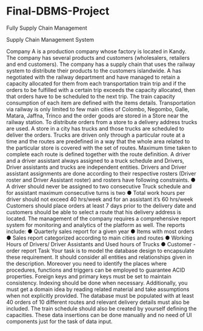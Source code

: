 # Final-DBMS-Project
Fully Supply Chain Management 


Supply Chain Management System 

Company A is a production company whose factory is located in Kandy. The company has 
several products and customers (wholesalers, retailers and end customers). The company 
has a supply chain that uses the railway system to distribute their products to the customers 
islandwide. 
A has negotiated with the railway department and have managed to retain a capacity allocated 
for them from each transportation train trip and if the orders to be fulfilled with a certain trip 
exceeds the capacity allocated, then that orders have to be scheduled to the next trip. The 
train capacity consumption of each item are defined with the items details. Transportation via 
railway is only limited to few main cities of Colombo, Negombo, Galle, Matara, Jaffna, Trinco 
and the order goods are stored in a Store near the railway station. 
To distribute orders from a store to a delivery address trucks are used. A store in a city has 
trucks and those trucks are scheduled to deliver the orders. Trucks are driven only through a 
particular route at a time and the routes are predefined in a way that the whole area related to 
the particular store is covered with the set of routes. Maximum time taken to complete each 
route is defined together with the route definition. 
A driver and a driver assistant always assigned to a truck schedule and Drivers, Driver 
assistants and trucks are independent entities. Drivers and Driver assistant assignments are 
done according to their respective rosters (Driver roster and Driver Assistant roster) and 
rosters have following constraints. 
● A driver should never be assigned to two consecutive Truck schedule and for assistant 
maximum consecutive turns is two 
● Total work hours per driver should not exceed 40 hrs/week and for an assistant it’s 60 
hrs/week 
Customers should place orders at least 7 days prior to the delivery date and customers should 
be able to select a route that his delivery address is located. 
The management of the company requires a comprehensive report system for monitoring and 
analytics of the platform as well. The reports include: 
● Quarterly sales report for a given year 
● Items with most orders 
● Sales report categorized according to main cities and routes 
● Working Hours of Drivers/ Driver Assistants and Used hours of Trucks ● Customer -
order report 
Task 
Your task is to model the database design to encapsulate these requirement. It should 
consider all entities and relationships given in the description. Moreover you need to identify 
the places where procedures, functions and triggers can be employed to guarantee ACID 
properties. Foreign keys and primary keys must be set to maintain consistency. Indexing 
should be done when necessary. 
Additionally, you must get a domain idea by reading related material and take assumptions 
when not explicitly provided. The database must be populated with at least 40 orders of 10 
different routes and relevant delivery details must also be included. The train schedule should 
also be created by yourself defining the capacities. These data insertions can be done 
manually and no need of UI components just for the task of data input. 
